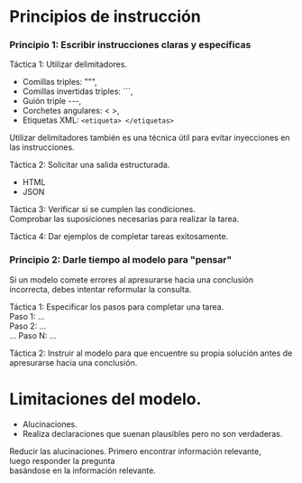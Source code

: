 # Principios de instrucción

### **Principio 1: Escribir instrucciones claras y específicas**<br>

Táctica 1: Utilizar delimitadores.<br>

- Comillas triples: """,<br>
- Comillas invertidas triples: ```,<br>
- Guión triple ---,<br>
- Corchetes angulares: < >,<br>
- Etiquetas XML: `<etiqueta> </etiquetas>`<br>

Utilizar delimitadores también es una técnica útil para evitar inyecciones en las instrucciones.

Táctica 2: Solicitar una salida estructurada.<br>

- HTML<br>
- JSON<br>

Táctica 3: Verificar si se cumplen las condiciones.<br>
Comprobar las suposiciones necesarias para realizar la tarea.

Táctica 4: Dar ejemplos de completar tareas exitosamente.

### **Principio 2: Darle tiempo al modelo para "pensar"**

Si un modelo comete errores al apresurarse hacia una conclusión incorrecta, debes intentar reformular la consulta.

Táctica 1: Especificar los pasos para completar una tarea.<br>
Paso 1: ...<br>
Paso 2: ...<br>
...
Paso N: ...

Táctica 2: Instruir al modelo para que encuentre su propia solución antes de apresurarse hacia una conclusión.

# Limitaciones del modelo.

- Alucinaciones.
- Realiza declaraciones que suenan plausibles pero no son verdaderas.

Reducir las alucinaciones.
Primero encontrar información relevante,<br>
luego responder la pregunta<br>
basándose en la información relevante.